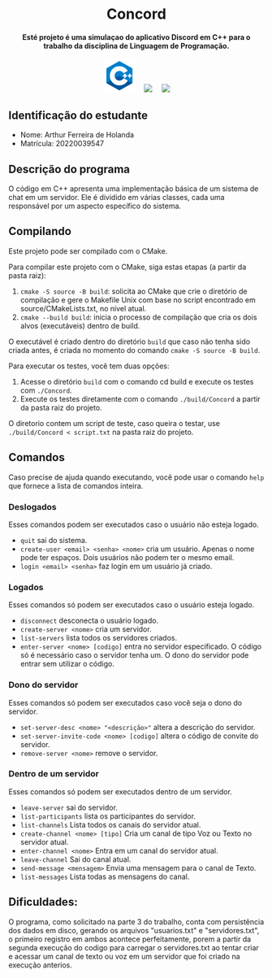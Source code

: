 <h1 align="center"> Concord </h1>

<div align="center">

<h4> Esté projeto é uma simulaçao do aplicativo Discord em C++ para o trabalho da disciplina de Linguagem de Programação. </h4>
  <img height="65" src="./assets/cpp.png">&nbsp;&nbsp;&nbsp;&nbsp;<img src="https://img.icons8.com/cute-clipart/64/null/services.png"/><a>&nbsp;&nbsp;&nbsp;&nbsp;&nbsp;<img height= "50" src= "https://assets-global.website-files.com/6257adef93867e50d84d30e2/636e0a6a49cf127bf92de1e2_icon_clyde_blurple_RGB.png">
</a>
</div>

## Identificação do estudante
- Nome: Arthur Ferreira de Holanda
- Matrícula: 20220039547

## Descrição do programa

O código em C++ apresenta uma implementação básica de um sistema de chat em um servidor. Ele é dividido em várias classes, cada uma responsável por um aspecto específico do sistema.

## Compilando

Este projeto pode ser compilado com o CMake. 

Para compilar este projeto com o CMake, siga estas etapas (a partir da pasta raiz):

1. `cmake -S source -B build`: solicita ao CMake que crie o diretório de compilação e gere o Makefile Unix com base no script encontrado em source/CMakeLists.txt, no nível atual.
2. `cmake --build build`: inicia o processo de compilação que cria os dois alvos (executáveis) dentro de build.

O executável é criado dentro do diretório `build` que caso não tenha sido criada antes, é criada no momento do comando `cmake -S source -B build`.

Para executar os testes, você tem duas opções:

1. Acesse o diretório `build` com o comando cd build e execute os testes com `./Concord`.
2. Execute os testes diretamente com o comando `./build/Concord` a partir da pasta raiz do projeto.

O diretorio contem um script de teste, caso queira o testar, use `./build/Concord < script.txt` na pasta raiz do projeto.
## Comandos

Caso precise de ajuda quando executando, você pode usar o comando `help` que fornece a lista de comandos inteira.

### Deslogados

Esses comandos podem ser executados caso o usuário não esteja logado.

- `quit` sai do sistema.
- `create-user <email> <senha> <nome>` cria um usuário. Apenas o nome pode ter
espaços. Dois usuários não podem ter o mesmo email.
- `login <email> <senha>` faz login em um usuário já criado.

### Logados

Esses comandos só podem ser executados caso o usuário esteja logado.

- `disconnect` desconecta o usuário logado.
- `create-server <nome>` cria um servidor.
- `list-servers` lista todos os servidores criados.
- `enter-server <nome> [codigo]` entra no servidor especificado. O código só
é necessário caso o servidor tenha um. O dono do servidor pode entrar sem
utilizar o código.

### Dono do servidor

Esses comandos só podem ser executados caso você seja o dono do servidor.

- `set-server-desc <nome> "<descrição>"` altera a descrição do servidor.
- `set-server-invite-code <nome> [codigo]` altera o código de convite do 
servidor.
- `remove-server <nome>` remove o servidor.

### Dentro de um servidor

Esses comandos só podem ser executados dentro de um servidor.

- `leave-server` sai do servidor.
- `list-participants` lista os participantes do servidor.
- `list-channels`  Lista todos os canais do servidor atual.
- `create-channel <nome> [tipo]` Cria um canal de tipo Voz ou Texto no servidor atual.
- `enter-channel <nome>`  Entra em um canal do servidor atual.
- `leave-channel`  Sai do canal atual.
- `send-message <mensagem>`   Envia uma mensagem para o canal de Texto.
- `list-messages`  Lista todas as mensagens do canal.


## Dificuldades:

O programa, como solicitado na parte 3 do trabalho, conta com persistência dos dados em disco, gerando os arquivos "usuarios.txt" e "servidores.txt", o primeiro registro em ambos acontece perfeitamente, porem a partir da segunda execução do codigo para carregar o servidores.txt ao tentar criar e acessar um canal de texto ou voz em um servidor que foi criado na execução anterios.